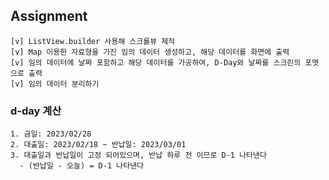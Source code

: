 
## Assignment
    [v] ListView.builder 사용해 스크롤뷰 제작
    [v] Map 이용한 자료형을 가진 임의 데이터 생성하고, 해당 데이터를 화면에 출력 
    [v] 임의 데이터에 날짜 포함하고 해당 데이터를 가공하여, D-Day와 날짜를 스크린의 포맷으로 출력
    [v] 임의 데이터 분리하기


### d-day 계산
    1. 금일: 2023/02/28
    2. 대출일: 2023/02/18 ~ 반납일: 2023/03/01 
    3. 대출일과 반납일이 고정 되어있으며, 반납 하루 전 이므로 D-1 나타낸다
      - (반납일 - 오늘) = D-1 나타낸다
      